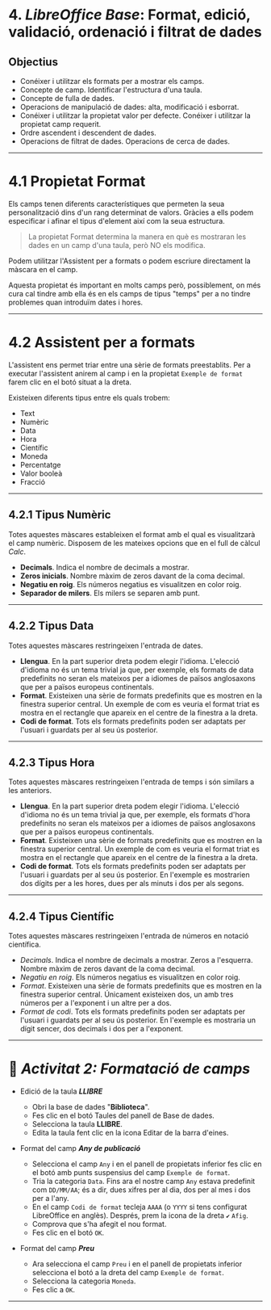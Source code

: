 # 4. *LibreOffice Base*: Format, edició, validació, ordenació i filtrat de dades

## Objectius
- Conéixer i utilitzar els formats per a mostrar els camps.
- Concepte de camp. Identificar l'estructura d'una taula.
- Concepte de fulla de dades.
- Operacions de manipulació de dades: alta, modificació i esborrat.
- Conéixer i utilitzar la propietat valor per defecte. Conéixer i utilitzar la propietat camp requerit.
- Ordre ascendent i descendent de dades.
- Operacions de filtrat de dades. Operacions de cerca de dades.

---

# 4.1 Propietat Format

Els camps tenen diferents característiques que permeten la seua personalització dins d'un rang determinat de valors. Gràcies a ells podem especificar i afinar el tipus d'element així com la seua estructura.

> La propietat Format determina la manera en què es mostraran les dades en un camp d'una taula, però NO els modifica.

Podem utilitzar l'Assistent per a formats o podem escriure directament la màscara en el camp.

Aquesta propietat és important en molts camps però, possiblement, on més cura cal tindre amb ella és en els camps de tipus "temps" per a no tindre problemes quan introduïm dates i hores.

--- 

# 4.2 Assistent per a formats

L'assistent ens permet triar entre una sèrie de formats preestablits. Per a executar l'assistent anirem al camp i en la propietat `Exemple de format` farem clic en el botó situat a la dreta.

Existeixen diferents tipus entre els quals trobem:

- Text
- Numèric
- Data
- Hora
- Científic
- Moneda
- Percentatge
- Valor booleà
- Fracció

---

## 4.2.1 Tipus Numèric
Totes aquestes màscares estableixen el format amb el qual es visualitzarà el camp numèric. Disposem de les mateixes opcions que en el full de càlcul *Calc*.

- **Decimals**. Indica el nombre de decimals a mostrar.
- **Zeros inicials**. Nombre màxim de zeros davant de la coma decimal.
- **Negatiu en roig**. Els números negatius es visualitzen en color roig.
- **Separador de milers**. Els milers se separen amb punt.

---

## 4.2.2 Tipus Data

Totes aquestes màscares restringeixen l'entrada de dates.

- **Llengua**. En la part superior dreta podem elegir l'idioma. L'elecció d'idioma no és un tema trivial ja que, per exemple, els formats de data predefinits no seran els mateixos per a idiomes de països anglosaxons que per a països europeus continentals.
- **Format**. Existeixen una sèrie de formats predefinits que es mostren en la finestra superior central. Un exemple de com es veuria el format triat es mostra en el rectangle que apareix en el centre de la finestra a la dreta.
- **Codi de format**. Tots els formats predefinits poden ser adaptats per l'usuari i guardats per al seu ús posterior.

---

## 4.2.3 Tipus Hora

Totes aquestes màscares restringeixen l'entrada de temps i són similars a les anteriors.

- **Llengua**. En la part superior dreta podem elegir l'idioma. L'elecció d'idioma no és un tema trivial ja que, per exemple, els formats d'hora predefinits no seran els mateixos per a idiomes de països anglosaxons que per a països europeus continentals.
- **Format**. Existeixen una sèrie de formats predefinits que es mostren en la finestra superior central. Un exemple de com es veuria el format triat es mostra en el rectangle que apareix en el centre de la finestra a la dreta.
- **Codi de format**. Tots els formats predefinits poden ser adaptats per l'usuari i guardats per al seu ús posterior. En l'exemple es mostrarien dos dígits per a les hores, dues per als minuts i dos per als segons.

---

## 4.2.4 Tipus Científic

Totes aquestes màscares restringeixen l'entrada de números en notació científica.

- *Decimals*. Indica el nombre de decimals a mostrar.
Zeros a l'esquerra. Nombre màxim de zeros davant de la coma decimal.
- *Negatiu en roig*. Els números negatius es visualitzen en color roig.
- *Format*. Existeixen una sèrie de formats predefinits que es mostren en la finestra superior central. Únicament existeixen dos, un amb tres números per a l'exponent i un altre per a dos.
- *Format de codi*. Tots els formats predefinits poden ser adaptats per l'usuari i guardats per al seu ús posterior. En l'exemple es mostraria un dígit sencer, dos decimals i dos per a l'exponent.

---

# 📝 *Activitat 2: Formatació de camps*

- Edició de la taula ***LLIBRE***

  - Obri la base de dades "**Biblioteca**".
  - Fes clic en el botó Taules del panell de Base de dades.
  - Selecciona la taula **LLIBRE**.
  - Edita la taula fent clic en la icona Editar de la barra d'eines. 

- Format del camp ***Any de publicació***

  - Selecciona el camp `Any` i en el panell de propietats inferior fes clic en el botó amb punts suspensius del camp `Exemple de format`.
  - Tria la categoria `Data`. Fins ara el nostre camp `Any` estava predefinit com `DD/MM/AA`; és a dir, dues xifres per al dia, dos per al mes i dos per a l'any.
  - En el camp `Codi de format` tecleja `AAAA` (o `YYYY` si tens configurat LibreOffice en anglès). Després, prem la icona de la dreta  `✔️` `Afig`.
  - Comprova que s'ha afegit el nou format.
  - Fes clic en el botó `OK`.

- Format del camp ***Preu***

  - Ara selecciona el camp `Preu` i en el panell de propietats inferior selecciona el botó a la dreta del camp `Exemple de format`.
  - Selecciona la categoria `Moneda`.
  - Fes clic a `OK`.

---
